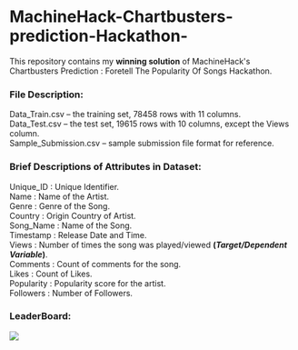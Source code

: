 # MachineHack-Chartbusters-prediction-Hackathon-
This repository contains my <strong>winning solution</strong> of MachineHack's Chartbusters Prediction : Foretell The Popularity Of Songs Hackathon.

### File Description:
Data_Train.csv – the training set, 78458 rows with 11 columns.<br>
Data_Test.csv – the test set, 19615 rows with 10 columns, except the Views column.<br>
Sample_Submission.csv – sample submission file format for reference.<br>

### Brief Descriptions of Attributes in Dataset:
Unique_ID : Unique Identifier.<br>
Name : Name of the Artist.<br>
Genre : Genre of the Song.<br>
Country : Origin Country of Artist.<br>
Song_Name : Name of the Song.<br>
Timestamp : Release Date and Time.<br>
Views : Number of times the song was played/viewed <strong>(*Target/Dependent Variable*)</strong>.<br>
Comments : Count of comments for the song.<br>
Likes : Count of Likes.<br>
Popularity : Popularity score for the artist.<br>
Followers : Number of Followers.<br>


### LeaderBoard:
![](https://github.com/nitesh585/MachineHack-Chartbusters-prediction-Hackathon-/blob/master/leaderboard.png)
